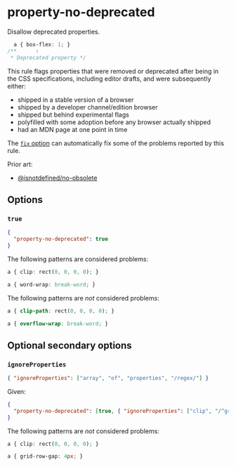# property-no-deprecated

Disallow deprecated properties.

<!-- prettier-ignore -->
```css
  a { box-flex: 1; }
/**      ↑
 * Deprecated property */
```

This rule flags properties that were removed or deprecated after being in the CSS specifications, including editor drafts, and were subsequently either:

- shipped in a stable version of a browser
- shipped by a developer channel/edition browser
- shipped but behind experimental flags
- polyfilled with some adoption before any browser actually shipped
- had an MDN page at one point in time

The [`fix` option](../../../docs/user-guide/options.md#fix) can automatically fix some of the problems reported by this rule.

Prior art:

- [@isnotdefined/no-obsolete](https://www.npmjs.com/package/@isnotdefined/stylelint-plugin)

## Options

### `true`

```json
{
  "property-no-deprecated": true
}
```

The following patterns are considered problems:

<!-- prettier-ignore -->
```css
a { clip: rect(0, 0, 0, 0); }
```

<!-- prettier-ignore -->
```css
a { word-wrap: break-word; }
```

The following patterns are _not_ considered problems:

<!-- prettier-ignore -->
```css
a { clip-path: rect(0, 0, 0, 0); }
```

<!-- prettier-ignore -->
```css
a { overflow-wrap: break-word; }
```

## Optional secondary options

### `ignoreProperties`

```json
{ "ignoreProperties": ["array", "of", "properties", "/regex/"] }
```

Given:

```json
{
  "property-no-deprecated": [true, { "ignoreProperties": ["clip", "/^grid-/"] }]
}
```

The following patterns are _not_ considered problems:

<!-- prettier-ignore -->
```css
a { clip: rect(0, 0, 0, 0); }
```

<!-- prettier-ignore -->
```css
a { grid-row-gap: 4px; }
```
